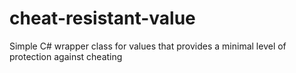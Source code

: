 # cheat-resistant-value
Simple C# wrapper class for values that provides a minimal level of protection against cheating
